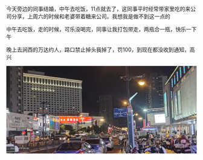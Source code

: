 今天旁边的同事结婚，中午去吃饭，11点就去了，这同事平时经常带家里吃的来公司分享，上周六的时候和老婆带着糖来公司。我想我是做不到这一点的

中午去吃饭，走的时候，可乐没喝完，同事让我打包带走，两瓶合一瓶，快乐一下午


晚上去涧西的万达约人，路口禁止掉头我掉了，罚100，到现在都没收到通知，高兴

![](../../img/6904315-5ddb2384a81d9497.jpg)
